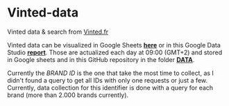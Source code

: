 # Vinted-data
 Vinted data & search from <a href="https://www.vinted.fr/" target="_blank">Vinted.fr</a>

Vinted data can be visualized in Google Sheets **[here](https://docs.google.com/spreadsheets/d/19CWMW9_0p9b-Qdog4iD9THiY_EY4nabcxF3emalAbqw/edit?usp=sharing)** or in this Google Data Studio **[report](https://datastudio.google.com/reporting/ee24d510-f2ca-48d0-8c08-0ce32adc76f7)**. Those are actualized each day at 09:00 (GMT+2) and stored in Google sheets and in this GitHub repository in the folder **[DATA](https://github.com/0AlphaZero0/Vinted-data/tree/main/DATA)**. 


Currently the _BRAND ID_ is the one that take the most time to collect, as I didn't found a query to get all IDs with only one requests or just a few. Currently, data collection for this identifier is done with a query for each brand (more than 2.000 brands currently).
